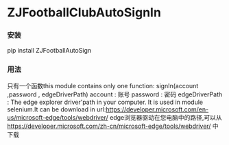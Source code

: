 # ZJFootballClubAutoSignIn

### 安装
pip install ZJFootballAutoSign

### 用法
只有一个函数this module contains only one function:
signIn(account ,password , edgeDriverPath)
account : 账号
password : 密码
edgeDriverPath : 
    The edge explorer driver'path in your computer. It is used in module selenium.It can be download in url:https://developer.microsoft.com/en-us/microsoft-edge/tools/webdriver/
    edge浏览器驱动在您电脑中的路径,可以从 https://developer.microsoft.com/zh-cn/microsoft-edge/tools/webdriver/ 中下载
